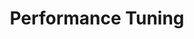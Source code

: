 ---
layout: layout.pug
navigationTitle: Performance Tuning
excerpt: 
title: Performance Tuning
menuWeight: 1
model: /services/elastic/data.yml
render: mustache
featureMaturity:
---
